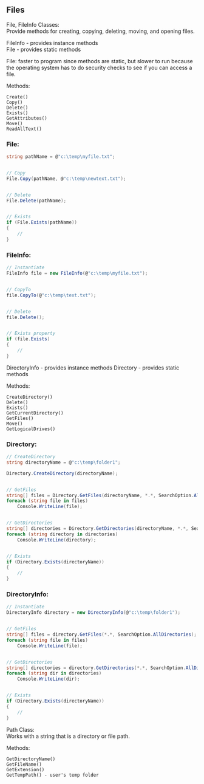 ## Files

File, FileInfo Classes:  
Provide methods for creating, copying, deleting, moving, and opening files.

FileInfo - provides instance methods  
File - provides static methods

File:
faster to program since methods are static, but slower to run because the operating system has to do security checks to see if you can access a file.

Methods:
```
Create()
Copy()
Delete()
Exists()
GetAttributes()
Move()
ReadAllText()
```

### File:
```c#
string pathName = @"c:\temp\myfile.txt";


// Copy
File.Copy(pathName, @"c:\temp\newtext.txt");


// Delete
File.Delete(pathName);


// Exists
if (File.Exists(pathName))
{
    //
}
```



### FileInfo:
```c#
// Instantiate
FileInfo file = new FileInfo(@"c:\temp\myfile.txt");


// CopyTo
file.CopyTo(@"c:\temp\text.txt");


// Delete
file.Delete();


// Exists property
if (file.Exists)
{
    //
}
```


DirectoryInfo - provides instance methods
Directory - provides static methods

Methods:
```
CreateDirectory()
Delete()
Exists()
GetCurrentDirectory()
GetFiles()
Move()
GetLogicalDrives()
```


### Directory:
```c#
// CreateDirectory
string directoryName = @"c:\temp\folder1";

Directory.CreateDirectory(directoryName);


// GetFiles
string[] files = Directory.GetFiles(directoryName, *.*, SearchOption.AllDirectories); //*.jpg, *.txt, etc
foreach (string file in files)
    Console.WriteLine(file);


// GetDirectories
string[] directories = Directory.GetDirectories(directoryName, *.*, SearchOption.AllDirectories);
foreach (string directory in directories)
    Console.WriteLine(directory);


// Exists
if (Directory.Exists(directoryName))
{
    //
}
```

### DirectoryInfo:
```c#
// Instantiate
DirectoryInfo directory = new DirectoryInfo(@"c:\temp\folder1");


// GetFiles
string[] files = directory.GetFiles(*.*, SearchOption.AllDirectories); //*.jpg, *.txt, etc
foreach (string file in files)
    Console.WriteLine(file);


// GetDirectories
string[] directories = directory.GetDirectories(*.*, SearchOption.AllDirectories);
foreach (string dir in directories)
    Console.WriteLine(dir);


// Exists
if (Directory.Exists(directoryName))
{
    //
}
```




Path Class:  
Works with a string that is a directory or file path.

Methods:
```
GetDirectoryName()
GetFileName()
GetExtension()
GetTempPath() - user's temp folder
```
